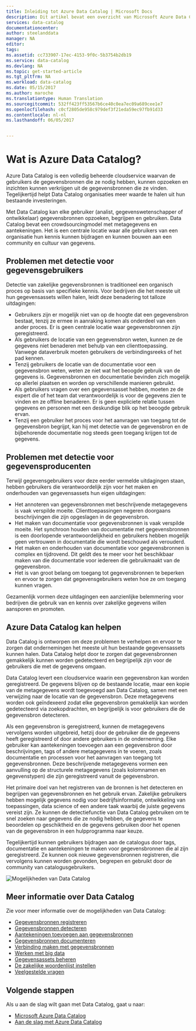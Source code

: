 ```yaml
---
title: Inleiding tot Azure Data Catalog | Microsoft Docs
description: Dit artikel bevat een overzicht van Microsoft Azure Data Catalog, met inbegrip van de functies ervan en de problemen die Data Catalog oplost. Met Data Catalog kan elke gebruiker gegevensbronnen registreren, detecteren, begrijpen en gebruiken.
services: data-catalog
documentationcenter: 
author: steelanddata
manager: NA
editor: 
tags: 
ms.assetid: cc733907-17ec-4153-9f0c-5b3754b2db19
ms.service: data-catalog
ms.devlang: NA
ms.topic: get-started-article
ms.tgt_pltfrm: NA
ms.workload: data-catalog
ms.date: 05/15/2017
ms.author: maroche
ms.translationtype: Human Translation
ms.sourcegitcommit: 532ff423ff53567b6ce40c0ea7ec09a689cee1e7
ms.openlocfilehash: c0cf2805de958c979def3f21eda59ec97fb91d33
ms.contentlocale: nl-nl
ms.lasthandoff: 06/05/2017


---
```

<a id="what-is-azure-data-catalog" class="xliff"></a>

# Wat is Azure Data Catalog?
Azure Data Catalog is een volledig beheerde cloudservice waarvan de gebruikers de gegevensbronnen die ze nodig hebben, kunnen opzoeken en inzichten kunnen verkrijgen uit de gegevensbronnen die ze vinden. Tegelijkertijd helpt Data Catalog organisaties meer waarde te halen uit hun bestaande investeringen. 

Met Data Catalog kan elke gebruiker (analist, gegevenswetenschapper of ontwikkelaar) gegevensbronnen opzoeken, begrijpen en gebruiken. Data Catalog bevat een crowdsourcingmodel met metagegevens en aantekeningen. Het is een centrale locatie waar alle gebruikers van een organisatie hun kennis kunnen bijdragen en kunnen bouwen aan een community en cultuur van gegevens.

<a id="discovery-challenges-for-data-consumers" class="xliff"></a>

## Problemen met detectie voor gegevensgebruikers
Detectie van zakelijke gegevensbronnen is traditioneel een organisch proces op basis van specifieke kennis. Voor bedrijven die het meeste uit hun gegevensassets willen halen, leidt deze benadering tot talloze uitdagingen:

* Gebruikers zijn er mogelijk niet van op de hoogte dat een gegevensbron bestaat, tenzij ze ermee in aanraking komen als onderdeel van een ander proces. Er is geen centrale locatie waar gegevensbronnen zijn geregistreerd.
* Als gebruikers de locatie van een gegevensbron weten, kunnen ze de gegevens niet benaderen met behulp van een clienttoepassing. Vanwege dataverbruik moeten gebruikers de verbindingsreeks of het pad kennen.
* Tenzij gebruikers de locatie van de documentatie voor een gegevensbron weten, weten ze niet wat het beoogde gebruik van de gegevens is. Gegevensbronnen en documentatie bevinden zich mogelijk op allerlei plaatsen en worden op verschillende manieren gebruikt.
* Als gebruikers vragen over een gegevensasset hebben, moeten ze de expert die of het team dat verantwoordelijk is voor de gegevens zien te vinden en ze offline benaderen. Er is geen expliciete relatie tussen gegevens en personen met een deskundige blik op het beoogde gebruik ervan.
* Tenzij een gebruiker het proces voor het aanvragen van toegang tot de gegevensbron begrijpt, kan hij met detectie van de gegevensbron en de bijbehorende documentatie nog steeds geen toegang krijgen tot de gegevens.

<a id="discovery-challenges-for-data-producers" class="xliff"></a>

## Problemen met detectie voor gegevensproducenten
Terwijl gegevensgebruikers voor deze eerder vermelde uitdagingen staan, hebben gebruikers die verantwoordelijk zijn voor het maken en onderhouden van gegevensassets hun eigen uitdagingen:

* Het annoteren van gegevensbronnen met beschrijvende metagegevens is vaak verspilde moeite. Clienttoepassingen negeren doorgaans beschrijvingen die zijn opgeslagen in de gegevensbron.
* Het maken van documentatie voor gegevensbronnen is vaak verspilde moeite. Het synchroon houden van documentatie met gegevensbronnen is een doorlopende verantwoordelijkheid en gebruikers hebben mogelijk geen vertrouwen in documentatie die wordt beschouwd als verouderd.
* Het maken en onderhouden van documentatie voor gegevensbronnen is complex en tijdrovend. Dit geldt des te meer voor het beschikbaar maken van die documentatie voor iedereen die gebruikmaakt van de gegevensbron.
* Het is van groot belang om toegang tot gegevensbronnen te beperken en ervoor te zorgen dat gegevensgebruikers weten hoe ze om toegang kunnen vragen.

Gezamenlijk vormen deze uitdagingen een aanzienlijke belemmering voor bedrijven die gebruik van en kennis over zakelijke gegevens willen aansporen en promoten.

<a id="azure-data-catalog-can-help" class="xliff"></a>

## Azure Data Catalog kan helpen
Data Catalog is ontworpen om deze problemen te verhelpen en ervoor te zorgen dat ondernemingen het meeste uit hun bestaande gegevensassets kunnen halen. Data Catalog helpt door te zorgen dat gegevensbronnen gemakkelijk kunnen worden gedetecteerd en begrijpelijk zijn voor de gebruikers die met de gegevens omgaan.

Data Catalog levert een cloudservice waarin een gegevensbron kan worden geregistreerd. De gegevens blijven op de bestaande locatie, maar een kopie van de metagegevens wordt toegevoegd aan Data Catalog, samen met een verwijzing naar de locatie van de gegevensbron. Deze metagegevens worden ook geïndexeerd zodat elke gegevensbron gemakkelijk kan worden gedetecteerd via zoekopdrachten, en begrijpelijk is voor gebruikers die de gegevensbron detecteren.

Als een gegevensbron is geregistreerd, kunnen de metagegevens vervolgens worden uitgebreid, hetzij door de gebruiker die de gegevens heeft geregistreerd of door andere gebruikers in de onderneming. Elke gebruiker kan aantekeningen toevoegen aan een gegevensbron door beschrijvingen, tags of andere metagegevens in te voeren, zoals documentatie en processen voor het aanvragen van toegang tot gegevensbronnen. Deze beschrijvende metagegevens vormen een aanvulling op de structurele metagegevens (zoals kolomnamen en gegevenstypen) die zijn geregistreerd vanuit de gegevensbron.

Het primaire doel van het registreren van de bronnen is het detecteren en begrijpen van gegevensbronnen en het gebruik ervan. Zakelijke gebruikers hebben mogelijk gegevens nodig voor bedrijfsinformatie, ontwikkeling van toepassingen, data science of een andere taak waarbij de juiste gegevens vereist zijn. Ze kunnen de detectiefunctie van Data Catalog gebruiken om te snel zoeken naar gegevens die ze nodig hebben, de gegevens te beoordelen op geschiktheid en de gegevens gebruiken door het openen van de gegevensbron in een hulpprogramma naar keuze. 

Tegelijkertijd kunnen gebruikers bijdragen aan de catalogus door tags, documentatie en aantekeningen te maken voor gegevensbronnen die al zijn geregistreerd. Ze kunnen ook nieuwe gegevensbronnen registreren, die vervolgens kunnen worden gevonden, begrepen en gebruikt door de community van catalogusgebruikers.

![Mogelijkheden van Data Catalog](./media/data-catalog-what-is-data-catalog/data-catalog-capabilities.png)

<a id="learn-more-about-data-catalog" class="xliff"></a>

## Meer informatie over Data Catalog
Zie voor meer informatie over de mogelijkheden van Data Catalog:

* [Gegevensbronnen registreren](data-catalog-how-to-register.md)
* [Gegevensbronnen detecteren](data-catalog-how-to-discover.md)
* [Aantekeningen toevoegen aan gegevensbronnen](data-catalog-how-to-annotate.md)
* [Gegevensbronnen documenteren](data-catalog-how-to-documentation.md)
* [Verbinding maken met gegevensbronnen](data-catalog-how-to-connect.md)
* [Werken met big data](data-catalog-how-to-big-data.md)
* [Gegevensassets beheren](data-catalog-how-to-manage.md)
* [De zakelijke woordenlijst instellen](data-catalog-how-to-business-glossary.md)
* [Veelgestelde vragen](data-catalog-frequently-asked-questions.md)

<a id="next-steps" class="xliff"></a>

## Volgende stappen
Als u aan de slag wilt gaan met Data Catalog, gaat u naar:
* [Microsoft Azure Data Catalog](https://www.azuredatacatalog.com)
* [Aan de slag met Azure Data Catalog](data-catalog-get-started.md)

